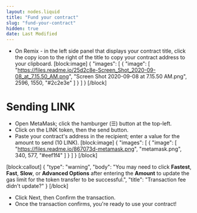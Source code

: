 ```yaml
---
layout: nodes.liquid
title: "Fund your contract"
slug: "fund-your-contract"
hidden: true
date: Last Modified
---
```

* On Remix - in the left side panel that displays your contract title, click the copy icon to the right of the title to copy your contract address to your clipboard.
[block:image]
{
  "images": [
    {
      "image": [
        "https://files.readme.io/25d2c8e-Screen_Shot_2020-09-08_at_7.15.50_AM.png",
        "Screen Shot 2020-09-08 at 7.15.50 AM.png",
        2596,
        1550,
        "#2c2e3e"
      ]
    }
  ]
}
[/block]
# Sending LINK

* Open MetaMask; click the hamburger (☰) button at the top-left.
* Click on the LINK token, then the send button.
* Paste your contract's address in the recipient; enter a value for the amount to send (10 LINK).
[block:image]
{
  "images": [
    {
      "image": [
        "https://files.readme.io/867073d-metamask.png",
        "metamask.png",
        340,
        577,
        "#eef1f4"
      ]
    }
  ]
}
[/block]

[block:callout]
{
  "type": "warning",
  "body": "You may need to click **Fastest**, **Fast**, **Slow**, or **Advanced Options** after entering the **Amount** to update the gas limit for the token transfer to be successful.",
  "title": "Transaction fee didn't update?"
}
[/block]
* Click Next, then Confirm the transaction.
* Once the transaction confirms, you're ready to use your contract!